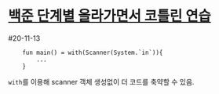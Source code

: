 [백준 단계별 올라가면서 코틀린 연습](https://www.acmicpc.net/step, "baekjoon link")
===================================================================================

#20-11-13
```
    fun main() = with(Scanner(System.`in`)){
        ...
    }
```
`with`를 이용해 scanner 객체 생성없이 더 코드를 축약할 수 있음.

